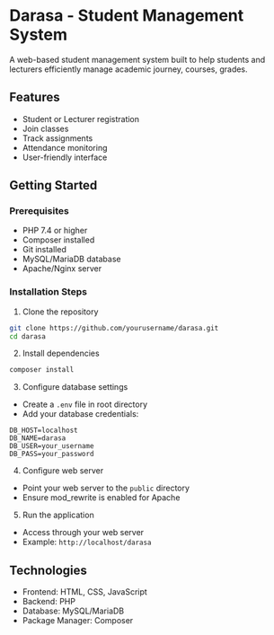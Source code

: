 # Darasa - Student Management System

A web-based student management system built to help students and lecturers efficiently manage academic journey, courses, grades.

## Features

- Student or Lecturer registration
- Join classes
- Track assignments
- Attendance monitoring
- User-friendly interface

## Getting Started

### Prerequisites
- PHP 7.4 or higher
- Composer installed
- Git installed
- MySQL/MariaDB database
- Apache/Nginx server

### Installation Steps

1. Clone the repository
```bash
git clone https://github.com/yourusername/darasa.git
cd darasa
```

2. Install dependencies
```bash
composer install
```

3. Configure database settings
- Create a `.env` file in root directory
- Add your database credentials:
```
DB_HOST=localhost
DB_NAME=darasa
DB_USER=your_username
DB_PASS=your_password
```

4. Configure web server
- Point your web server to the `public` directory
- Ensure mod_rewrite is enabled for Apache

5. Run the application
- Access through your web server
- Example: `http://localhost/darasa`

## Technologies

- Frontend: HTML, CSS, JavaScript
- Backend: PHP
- Database: MySQL/MariaDB
- Package Manager: Composer

